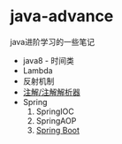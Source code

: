 # java-advance

java进阶学习的一些笔记

* java8 - 时间类
* Lambda
* 反射机制
* [注解/注解解析器][annotation]
* Spring
  1. SpringIOC
  2. SpringAOP
  3. [Spring Boot][sb]

[annotation]: annotation
[sb]: spring/springboot

